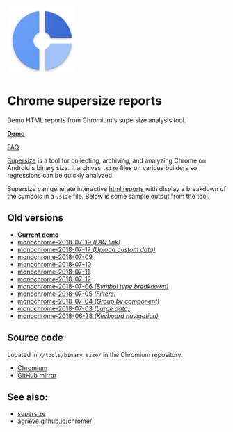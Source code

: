 <img src="icon.png" height="160" width="160">

# Chrome supersize reports
Demo HTML reports from Chromium's supersize analysis tool.

[**Demo**](demo)

[FAQ](FAQ)

[Supersize](https://chromium.googlesource.com/chromium/src/+/master/tools/binary_size/README.md#Super-Size)
is a tool for collecting, archiving, and analyzing Chrome on Android's binary size.
It archives `.size` files on various builders so regressions can be quickly analyzed.

Supersize can generate interactive
[html reports](https://chromium.googlesource.com/chromium/src/+/master/tools/binary_size/README.md#Usage_html_report)
with display a breakdown of the symbols in a `.size` file.
Below is some sample output from the tool.

## Old versions
- [**Current demo**](demo)
- [monochrome-2018-07-19 _(FAQ link)_](monochrome-2018-07-19)
- [monochrome-2018-07-17 _(Upload custom data)_](monochrome-2018-07-17)
- [monochrome-2018-07-09](monochrome-2018-07-09)
- [monochrome-2018-07-10](monochrome-2018-07-10)
- [monochrome-2018-07-11](monochrome-2018-07-11)
- [monochrome-2018-07-12](monochrome-2018-07-12)
- [monochrome-2018-07-06 _(Symbol type breakdown)_](monochrome-2018-07-06)
- [monochrome-2018-07-05 _(Filters)_](monochrome-2018-07-05)
- [monochrome-2018-07-04 _(Group by component)_](monochrome-2018-07-04)
- [monochrome-2018-07-03 _(Large data)_](monochrome-2018-07-03)
- [monochrome-2018-06-28 _(Keyboard navigation)_](monochrome-2018-06-28)

## Source code
Located in `//tools/binary_size/` in the Chromium repository.
- [Chromium](https://chromium.googlesource.com/chromium/src.git/+/master/tools/binary_size/)
- [GitHub mirror](https://github.com/chromium/chromium/tree/master/tools/binary_size)

## See also:
- [supersize](https://chromium.googlesource.com/chromium/src/+/master/tools/binary_size/README.md#Super-Size)
- [agrieve.github.io/chrome/](https://agrieve.github.io/chrome/)

